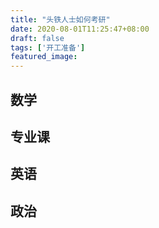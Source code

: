 ```yaml
---
title: "头铁人士如何考研"
date: 2020-08-01T11:25:47+08:00
draft: false
tags: ['开工准备']
featured_image:
---
```

## 数学

## 专业课

## 英语

## 政治